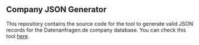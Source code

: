## Company JSON Generator
This repository contains the source code for the tool to generate valid JSON records for the Datenanfragen.de company database.
You can check this tool [here](https://company-json.netlify.com/). 
